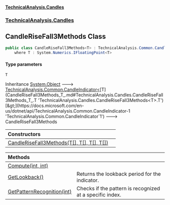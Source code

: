 #### [TechnicalAnalysis.Candles](TechnicalAnalysis.Candles.md 'TechnicalAnalysis.Candles')
### [TechnicalAnalysis.Candles](TechnicalAnalysis.Candles.md#TechnicalAnalysis.Candles 'TechnicalAnalysis.Candles')

## CandleRiseFall3Methods<T> Class

```csharp
public class CandleRiseFall3Methods<T> : TechnicalAnalysis.Common.CandleIndicator<T>
    where T : System.Numerics.IFloatingPoint<T>
```
#### Type parameters

<a name='TechnicalAnalysis.Candles.CandleRiseFall3Methods_T_.T'></a>

`T`

Inheritance [System.Object](https://docs.microsoft.com/en-us/dotnet/api/System.Object 'System.Object') &#129106; [TechnicalAnalysis.Common.CandleIndicator&lt;](https://docs.microsoft.com/en-us/dotnet/api/TechnicalAnalysis.Common.CandleIndicator-1 'TechnicalAnalysis.Common.CandleIndicator`1')[T](CandleRiseFall3Methods_T_.md#TechnicalAnalysis.Candles.CandleRiseFall3Methods_T_.T 'TechnicalAnalysis.Candles.CandleRiseFall3Methods<T>.T')[&gt;](https://docs.microsoft.com/en-us/dotnet/api/TechnicalAnalysis.Common.CandleIndicator-1 'TechnicalAnalysis.Common.CandleIndicator`1') &#129106; CandleRiseFall3Methods<T>

| Constructors | |
| :--- | :--- |
| [CandleRiseFall3Methods(T[], T[], T[], T[])](CandleRiseFall3Methods_T_.CandleRiseFall3Methods(T[],T[],T[],T[]).md 'TechnicalAnalysis.Candles.CandleRiseFall3Methods<T>.CandleRiseFall3Methods(T[], T[], T[], T[])') | |

| Methods | |
| :--- | :--- |
| [Compute(int, int)](CandleRiseFall3Methods_T_.Compute(int,int).md 'TechnicalAnalysis.Candles.CandleRiseFall3Methods<T>.Compute(int, int)') | |
| [GetLookback()](CandleRiseFall3Methods_T_.GetLookback().md 'TechnicalAnalysis.Candles.CandleRiseFall3Methods<T>.GetLookback()') | Returns the lookback period for the indicator. |
| [GetPatternRecognition(int)](CandleRiseFall3Methods_T_.GetPatternRecognition(int).md 'TechnicalAnalysis.Candles.CandleRiseFall3Methods<T>.GetPatternRecognition(int)') | Checks if the pattern is recognized at a specific index. |
